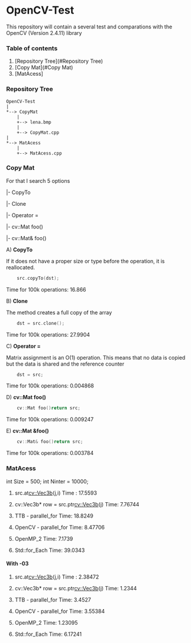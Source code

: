 # OpenCV-Test
This repository will contain a several test and comparations with the OpenCV (Version 2.4.11) library

### Table of contents

1. [Repository Tree](#Repository Tree)
2. [Copy Mat](#Copy Mat)
3. [MatAcess]

### Repository Tree

~~~
OpenCV-Test
|
*--> CopyMat
	|
	+--> lena.bmp
	|
	+--> CopyMat.cpp
|
*--> MatAcess
	|
	+--> MatAcess.cpp
~~~

### Copy Mat

For that I search 5 options

|- CopyTo

|- Clone

|- Operator =

|- cv::Mat foo()

|- cv::Mat& foo()

A) **CopyTo**

If it does not have a proper size or type before the operation, it is reallocated.
```c++
	src.copyTo(dst);
```
Time for 100k operations: 16.866

B) **Clone**

The method creates a full copy of the array
```c++
	dst = src.clone();
```
Time for 100k operations: 27.9904

C) **Operator =**

Matrix assignment is an O(1) operation. This means that no data is copied but the data is shared and the reference counter
```c++
	dst = src;
```
Time for 100k operations: 0.004868

D) **cv::Mat foo()**

```c++
	cv::Mat foo()return src;
```
Time for 100k operations: 0.009247


E) **cv::Mat &foo()**

```c++
	cv::Mat& foo()return src;
```
Time for 100k operations: 0.003784


### MatAcess

int Size = 500;
int Ninter = 10000;

1) src.at<cv::Vec3b>(j,i)
Time : 17.5593

2) cv::Vec3b* row = src.ptr<cv::Vec3b>(j)
Time: 7.76744

3) TTB - parallel_for
Time: 18.8249

4) OpenCV - parallel_for
Time: 8.47706

5) OpenMP_2
Time: 7.1739

6) Std::for_Each
Time: 39.0343

#### With -03

1) src.at<cv::Vec3b>(j,i)
Time : 2.38472

2) cv::Vec3b* row = src.ptr<cv::Vec3b>(j)
Time: 1.2344

3) TTB - parallel_for
Time: 3.4527

4) OpenCV - parallel_for
Time: 3.55384

5) OpenMP_2
Time: 1.23095

6) Std::for_Each
Time: 6.17241

